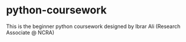 # python-coursework
This is the beginner python coursework designed by Ibrar Ali (Research Associate @ NCRA)
